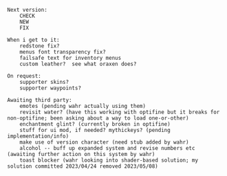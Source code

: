     Next version:
        CHECK
        NEW
        FIX

    When i get to it:
        redstone fix?
        menus font transparency fix?
        failsafe text for inventory menus
        custom leather?  see what oraxen does?
        
    On request:
        supporter skins?
        supporter waypoints?
        
    Awaiting third party:
        emotes (pending wahr actually using them)
        revisit water? (have this working with optifine but it breaks for non-optifine; been asking about a way to load one-or-other)
        enchantment glint? (currently broken in optifine)
        stuff for ui mod, if needed? mythickeys? (pending implementation/info)
        make use of version character (need stub added by wahr)
        alcohol -- buff up expanded system and revise numbers etc (awaiting further action on this system by wahr)
        toast blocker (wahr looking into shader-based solution; my solution committed 2023/04/24 removed 2023/05/08)